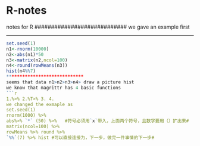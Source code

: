 # R-notes
notes for R 
############################
we gave an example first 
************************
```r
set.seed(1)
n1<-rnorm(10000)
n2<-abs(n1)*50
n3<-matrix(n2,ncol=100)
n4<-round(rowMeans(n3))
hist(n4%%7)
*****************************
seems that data n1>n2>n3>n4> draw a picture hist
we know that magrittr has 4 basic functions 
```r
1.%>% 2.%T>% 3. 4.
we changed the exmaple as 
set.seed(1)
rnorm(1000) %>%
abs%>% `*` (50) %>%   #符号必须用`x`带入，上面两个符号，且数字要用（）扩出来#
matrix(ncol=100) %>%
rowMeans %>% round %>%
`%%`(7) %>% hist #可以直接连接为，下一步，做完一件事情的下一步#
